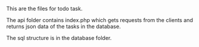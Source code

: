 This are the files for todo task.

The api folder contains index.php 
which gets requests from the clients 
and returns json data of the tasks in 
the database.

The sql structure is in the database folder.
